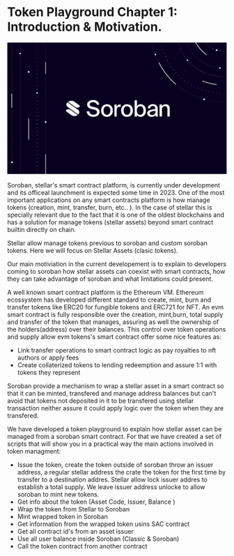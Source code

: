 # Token Playground Chapter 1: Introduction & Motivation.

![Soroban Image](./img/soroban.png "Soroban Logo")

Soroban, stellar's smart contract platform, is currently under development and  its officeal launchment is expected some time in 2023. One of the most important applications on any smart contracts platform is how manage tokens  (creation, mint, transfer, burn,  etc.. ). In the case of stellar this is specially  relevant due to the fact that it is one of the oldest blockchains and has a solution for manage tokens (stellar assets) beyond smart contract  builtin directly on chain. 

Stellar allow manage tokens previous to soroban and custom soroban tokens. Here we will focus on Stellar Assets (clasic tokens).

Our main motiviation in the current developement is to explain to developers coming to soroban how stellar assets can coexist with smart contracts, how they can  take advantage of soroban and what limitations could present.

A well known smart contract platform is the Ethereum VM. Ethereum ecossystem has developed different standard to create, mint, burn and transfer tokens like  ERC20 for fungible tokens and ERC721 for NFT. An evm  smart contract is fully responsible  over the creation, mint,burn, total supply  and transfer of the token that manages, assuring as well the ownership of the holders(address) over their balances.  This control over token operations and supply allow evm tokens's smart contract  offer some nice features as: 

- Link transfer operations  to smart contract logic as pay royalties to nft authors or apply fees
- Create  collaterized tokens to  lending redeemption and  assure 1:1 with tokens they represent 

Soroban provide a mechanism to wrap a stellar asset in a smart contract so that it can be minted, transfered and manage address balances but can't avoid that tokens not deposited in it to be  transfered using stellar transaction neither assure it could  apply logic over the token when they are transfered.

We have developed a token playground to explain how stellar asset can be managed from a soroban smart contract. For that we have created a set of scripts that will show you in a practical way the main actions involved in token managment:

- Issue the token, create the token outside of soroban throw an issuer address, a regular stellar address the crate the token for the first time by transfer to a destination addres.  Stellar allow lock issuer addres to establish a total supply. We leave issuer address unlocke to allow soroban to mint new tokens.  
- Get info about the token (Asset Code, Issuer, Balance ) 
- Wrap the token from Stellar to Soroban 
- Mint wrapped token in Soroban 
- Get information from the wrapped token usins SAC contract 
- Get all contract id's from an asset issuer
- Use all user balance inside Soroban (Classic & Soroban)
- Call the token contract from another contract










```
```